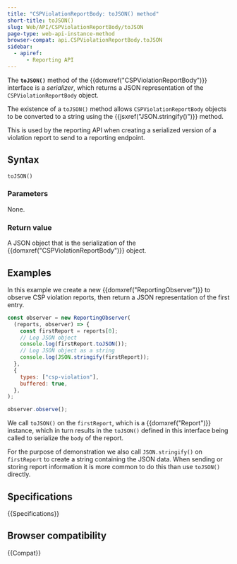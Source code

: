 ```yaml
---
title: "CSPViolationReportBody: toJSON() method"
short-title: toJSON()
slug: Web/API/CSPViolationReportBody/toJSON
page-type: web-api-instance-method
browser-compat: api.CSPViolationReportBody.toJSON
sidebar:
  - apiref:
      - Reporting API
---
```


The **`toJSON()`** method of the {{domxref("CSPViolationReportBody")}} interface is a _serializer_, which returns a JSON representation of the `CSPViolationReportBody` object.

The existence of a `toJSON()` method allows `CSPViolationReportBody` objects to be converted to a string using the {{jsxref("JSON.stringify()")}} method.

This is used by the reporting API when creating a serialized version of a violation report to send to a reporting endpoint.

## Syntax

```js-nolint
toJSON()
```

### Parameters

None.

### Return value

A JSON object that is the serialization of the {{domxref("CSPViolationReportBody")}} object.

## Examples

In this example we create a new {{domxref("ReportingObserver")}} to observe CSP violation reports, then return a JSON representation of the first entry.

```js
const observer = new ReportingObserver(
  (reports, observer) => {
    const firstReport = reports[0];
    // Log JSON object
    console.log(firstReport.toJSON());
    // Log JSON object as a string
    console.log(JSON.stringify(firstReport));
  },
  {
    types: ["csp-violation"],
    buffered: true,
  },
);

observer.observe();
```

We call `toJSON()` on the `firstReport`, which is a {{domxref("Report")}} instance, which in turn results in the `toJSON()` defined in this interface being called to serialize the `body` of the report.

For the purpose of demonstration we also call `JSON.stringify()` on `firstReport` to create a string containing the JSON data.
When sending or storing report information it is more common to do this than use `toJSON()` directly.

## Specifications

{{Specifications}}

## Browser compatibility

{{Compat}}
